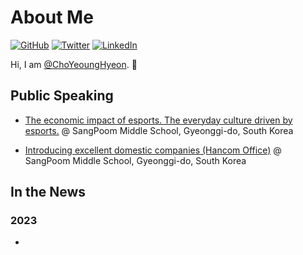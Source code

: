 # About Me

[![GitHub](https://img.shields.io/badge/GitHub-%40ChoYeoungHyeon-239a3b.svg)](https://github.com/ChoYeoungHyeon)
[![Twitter](https://img.shields.io/badge/𝕏-%40ChoYeoungHyeon-58a1f2.svg)](https://twitter.com/ChoYeoungHyeon)
[![LinkedIn](https://img.shields.io/badge/Linked-in-0c66c3.svg)](https://www.linkedin.com/in/ChoYeoungHyeon/)

Hi, I am [@ChoYeoungHyeon](https://github.com/ChoYeoungHyeon). 👋 

## Public Speaking

* [The economic impact of esports. The everyday culture driven by esports.](https://www.goeyj.kr/sangpoom-m/main.do) @ SangPoom Middle School, Gyeonggi-do, South Korea

* [Introducing excellent domestic companies (Hancom Office)](https://www.goeyj.kr/sangpoom-m/main.do) @ SangPoom Middle School, Gyeonggi-do, South Korea

## In the News

### 2023

* 

